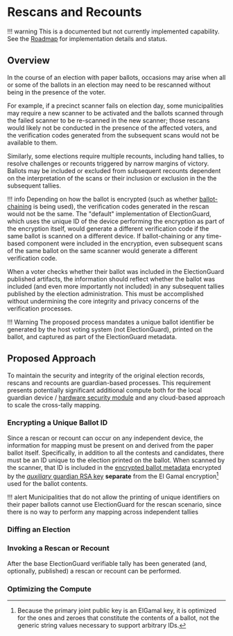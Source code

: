 # Rescans and Recounts

!!! warning
    This is a documented but not currently implemented capability. See the [Roadmap][roadmap] for implementation details and status.

## Overview

In the course of an election with paper ballots, occasions may arise when all or some of the ballots in an election may need to be rescanned without being in the presence of the voter.

For example, if a precinct scanner fails on election day, some municipalities may require a new scanner to be activated and the ballots scanned through the failed scanner to be re-scanned in the new scanner; those rescans would likely not be conducted in the presence of the affected voters, and the verification codes generated from the subsequent scans would not be available to them.

Similarly, some elections require multiple recounts, including hand tallies, to resolve challenges or recounts triggered by narrow margins of victory. Ballots may be included or excluded from subsequent recounts dependent on the interpretation of the scans or their inclusion or exclusion in the the subsequent tallies.

!!! info
    Depending on how the ballot is encrypted (such as whether [ballot-chaining][ballot-chaining] is being used), the verification codes generated in the rescan would not be the same. The "default" implementation of ElectionGuard, which uses the unique ID of the device performing the encryption as part of the encryption itself, would generate a different verification code if the same ballot is scanned on a different device. If ballot-chaining or any time-based component were included in the encryption, even subsequent scans of the same ballot on the same scanner would generate a different verification code.

When a voter checks whether their ballot was included in the ElectionGuard published artifacts, the information should reflect whether the ballot was included (and even more importantly not included) in any subsequent tallies published by the election administration. This must be accomplished without undermining the core integrity and privacy concerns of the verification processes.

!!! Warning
    The proposed process mandates a unique ballot identifier be generated by the host voting system (not ElectionGuard), printed on the ballot, and captured as part of the ElectionGuard metadata.

## Proposed Approach

To maintain the security and integrity of the original election records, rescans and recounts are guardian-based processes. This requirement presents potentially significant additional compute both for the local guardian device / [hardware security module][hardware-security-module] and any cloud-based approach to scale the cross-tally mapping.

### Encrypting a Unique Ballot ID

Since a rescan or recount can occur on any independent device, the information for mapping must be present on and derived from the paper ballot itself. Specifically, in addition to all the contests and candidates, there must be an ID unique to the election printed on the ballot. When scanned by the scanner, that ID is included in the [encrypted ballot metadata][encrypted-ballot-metadata] encrypted by the [_auxiliary_ guardian RSA key][auxiliary-guardian-key] **separate** from the El Gamal encryption[^rs1] used for the ballot contents.

!!! alert
    Municipalities that do not allow the printing of unique identifiers on their paper ballots cannot use ElectionGuard for the rescan scenario, since there is no way to perform any mapping across independent tallies

### Diffing an Election

### Invoking a Rescan or Recount

After the base ElectionGuard verifiable tally has been generated (and, optionally, published) a rescan or recount can be performed.

### Optimizing the Compute

[^rs1]: Because the primary joint public key is an ElGamal key, it is optimized for the ones and zeroes that constitute the contents of a ballot, not the generic string values necessary to support arbitrary IDs.

<!-- Links -->

[roadmap]: ../overview/Roadmap.md
[ballot-chaining]: ../overview/Glossary.md#ballot-chain
[hardware-security-module]: ../overview/Glossary.md#hardware-security-module-hsm
[encrypted-ballot-metadata]: ../overview/Glossary.md#encrypted-ballot-metadata
[auxiliary-guardian-key]: ../overview/Glossary.md#auxiliary-guardian-key
